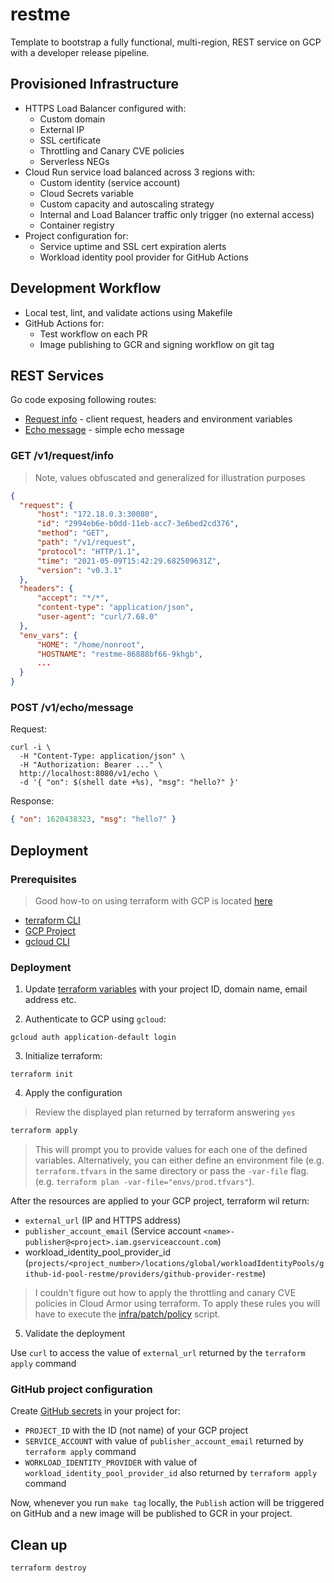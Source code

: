 # restme

Template to bootstrap a fully functional, multi-region, REST service on GCP with a developer release pipeline.

## Provisioned Infrastructure

* HTTPS Load Balancer configured with:
  * Custom domain
  * External IP
  * SSL certificate
  * Throttling and Canary CVE policies
  * Serverless NEGs
* Cloud Run service load balanced across 3 regions with:
  * Custom identity (service account)
  * Cloud Secrets variable
  * Custom capacity and autoscaling strategy 
  * Internal and Load Balancer traffic only trigger (no external access)
  * Container registry 
* Project configuration for:
  * Service uptime and SSL cert expiration alerts
  * Workload identity pool provider for GitHub Actions
  
## Development Workflow 

* Local test, lint, and validate actions using Makefile
* GitHub Actions for:
  * Test workflow on each PR
  * Image publishing to GCR and signing workflow on git tag


## REST Services

Go code exposing following routes:

* [Request info](#getv1requestinfo) - client request, headers and environment variables 
* [Echo message](#postv1echomessage) - simple echo message 

### GET /v1/request/info

> Note, values obfuscated and generalized for illustration purposes

```json
{
  "request": {
      "host": "172.18.0.3:30080",
      "id": "2994eb6e-b0dd-11eb-acc7-3e6bed2cd376",
      "method": "GET",
      "path": "/v1/request",
      "protocol": "HTTP/1.1",
      "time": "2021-05-09T15:42:29.682509631Z",
      "version": "v0.3.1"
  },
  "headers": {
      "accept": "*/*",
      "content-type": "application/json",
      "user-agent": "curl/7.68.0"
  },
  "env_vars": {
      "HOME": "/home/nonroot",
      "HOSTNAME": "restme-86888bf66-9khgb",
      ...
  }
}
```

### POST /v1/echo/message

Request:

```shell
curl -i \
  -H "Content-Type: application/json" \
  -H "Authorization: Bearer ..." \
  http://localhost:8080/v1/echo \
  -d '{ "on": $(shell date +%s), "msg": "hello?" }'
```

Response: 

```json
{ "on": 1620438323, "msg": "hello?" }
```

## Deployment 

### Prerequisites 

> Good how-to on using terraform with GCP is located [here](https://cloud.google.com/community/tutorials/getting-started-on-gcp-with-terraform)

* [terraform CLI](https://www.terraform.io/downloads)
* [GCP Project](https://cloud.google.com/resource-manager/docs/creating-managing-projects)
* [gcloud CLI](https://cloud.google.com/sdk/gcloud)

### Deployment

1. Update [terraform variables](infra/variables.tf) with your project ID, domain name, email address etc.

2. Authenticate to GCP using `gcloud`:

```shell
gcloud auth application-default login
```

3. Initialize terraform:

```shell
terraform init
```

4. Apply the configuration

> Review the displayed plan returned by terraform answering `yes`

```sh
terraform apply
```

> This will prompt you to provide values for each one of the defined variables. Alternatively, you can either define an environment file (e.g. `terraform.tfvars` in the same directory or pass the `-var-file` flag. (e.g. `terraform plan -var-file="envs/prod.tfvars"`).

After the resources are applied to your GCP project, terraform wil return: 

* `external_url` (IP and HTTPS address) 
* `publisher_account_email` (Service account `<name>-publisher@<project>.iam.gserviceaccount.com`)
* workload_identity_pool_provider_id (`projects/<project_number>/locations/global/workloadIdentityPools/github-id-pool-restme/providers/github-provider-restme`)

> I couldn't figure out how to apply the throttling and canary CVE policies in Cloud Armor using terraform. To apply these rules you will have to execute the [infra/patch/policy](infra/patch/policy) script.

5. Validate the deployment 

Use `curl` to access the value of `external_url` returned by the `terraform apply` command

### GitHub project configuration 

Create [GitHub secrets](https://docs.github.com/en/actions/security-guides/encrypted-secrets) in your project for: 

* `PROJECT_ID` with the ID (not name) of your GCP project
* `SERVICE_ACCOUNT` with value of `publisher_account_email` returned by `terraform apply` command
* `WORKLOAD_IDENTITY_PROVIDER` with value of `workload_identity_pool_provider_id` also returned by `terraform apply` command

Now, whenever you run `make tag` locally, the `Publish` action will be triggered on GitHub and a new image will be published to GCR in your project. 

## Clean up

```sh
terraform destroy
```

